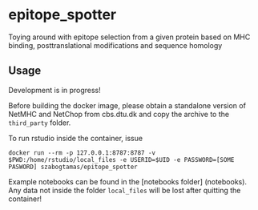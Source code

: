 # epitope_spotter
  
Toying around with epitope selection from a given protein based on MHC binding, posttranslational modifications and sequence homology

## Usage

Development is in progress!

Before building the docker image, please obtain a standalone version of NetMHC and NetChop from cbs.dtu.dk and copy the archive to the `third_party` folder.

To run rstudio inside the container, issue 
```
docker run --rm -p 127.0.0.1:8787:8787 -v $PWD:/home/rstudio/local_files -e USERID=$UID -e PASSWORD=[SOME PASWORD] szabogtamas/epitope_spotter
```

Example notebooks can be found in the [notebooks folder] (notebooks).
Any data not inside the folder `local_files` will be lost after quitting the container!